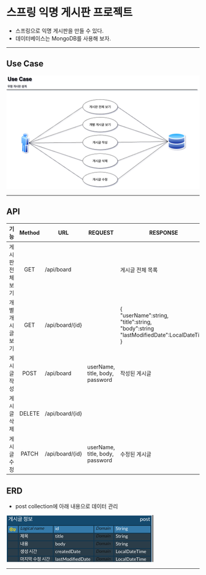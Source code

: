 # 스프링 익명 게시판 프로젝트
* 스프링으로 익명 게시판을 만들 수 있다.
* 데이터베이스는 MongoDB를 사용해 보자.
***


## Use Case
![img](https://github.com/japgo/spring_study/blob/master/AnonymousBoard2/img/%EA%B2%8C%EC%8B%9C%ED%8C%90%20use%20case.drawio.png)
***


## API
|    기능     | Method | URL            | REQUEST                         | RESPONSE                                                                                                       |
|:---------:|:------:|----------------|---------------------------------|----------------------------------------------------------------------------------------------------------------|
| 게시판 전체 보기 |  GET   | /api/board     |                                 | 게시글 전체 목록                                                                                                      |
| 개별 개시글 보기 |  GET   | /api/board/{id} |                                 | { <br> "userName":string, <br> "title":string, <br> "body":string <br> "lastModifiedDate":LocalDateTime <br> } |
|  게시글 작성   |  POST  | /api/board     | userName, title, body, password | 작성된 게시글                                                                                                        |
|  게시글 삭제   | DELETE | /api/board/{id} |                                 |                                                                                                                |
|  게시글 수정   | PATCH  | /api/board/{id} | userName, title, body, password | 수정된 게시글                                                                                                         |


## ERD
* post collection에 아래 내용으로 데이터 관리

![img](https://github.com/japgo/spring_study/blob/master/AnonymousBoard2/img/%EC%9D%B5%EB%AA%85%20%EA%B2%8C%EC%8B%9C%ED%8C%90.png)
***
